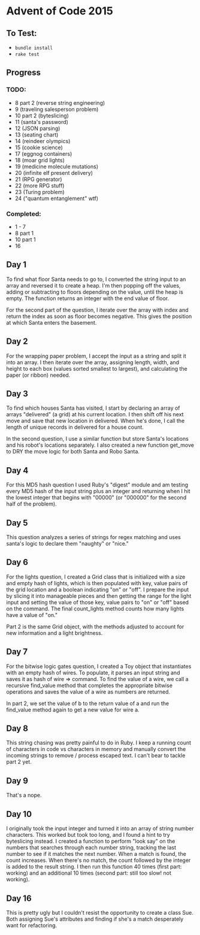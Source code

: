 # Advent of Code 2015

## To Test:
* `bundle install`
* `rake test`

## Progress
### TODO:
* 8 part 2 (reverse string engineering)
* 9 (traveling salesperson problem)
* 10 part 2 (byteslicing)
* 11 (santa's password)
* 12 (JSON parsing)
* 13 (seating chart)
* 14 (reindeer olympics)
* 15 (cookie science)
* 17 (eggnog containers)
* 18 (moar grid lights)
* 19 (medicine molecule mutations)
* 20 (infinite elf present delivery)
* 21 (RPG generator)
* 22 (more RPG stuff)
* 23 (Turing problem)
* 24 ("quantum entanglement" wtf)

### Completed:
* 1 - 7
* 8 part 1
* 10 part 1
* 16

## Day 1
To find what floor Santa needs to go to, I converted the string input to an array and reversed it to create a heap. I'm then popping off the values, adding or subtracting to floors depending on the value, until the heap is empty. The function returns an integer with the end value of floor.

For the second part of the question, I iterate over the array with index and return the index as soon as floor becomes negative. This gives the position at which Santa enters the basement.

## Day 2
For the wrapping paper problem, I accept the input as a string and split it into an array. I then iterate over the array, assigning length, width, and height to each box (values sorted smallest to largest), and calculating the paper (or ribbon) needed.

## Day 3
To find which houses Santa has visited, I start by declaring an array of arrays "delivered" (a grid) at his current location. I then shift off his next move and save that new location in delivered. When he's done, I call the length of unique records in delivered for a house count.

In the second question, I use a similar function but store Santa's locations and his robot's locations separately. I also created a new function get_move to DRY the move logic for both Santa and Robo Santa.

## Day 4
For this MD5 hash question I used Ruby's "digest" module and am testing every MD5 hash of the input string plus an integer and returning when I hit the lowest integer that begins with "00000" (or "000000" for the second half of the problem).

## Day 5
This question analyzes a series of strings for regex matching and uses santa's logic to declare them "naughty" or "nice."

## Day 6
For the lights question, I created a Grid class that is initialized with a size and empty hash of lights, which is then populated with key, value pairs of the grid location and a boolean indicating "on" or "off". I prepare the input by slicing it into manageable pieces and then getting the range for the light input and setting the value of those key, value pairs to "on" or "off" based on the command. The final count_lights method counts how many lights have a value of "on."

Part 2 is the same Grid object, with the methods adjusted to account for new information and a light brightness.

## Day 7
For the bitwise logic gates question, I created a Toy object that instantiates with an empty hash of wires. To populate, it parses an input string and saves it as hash of wire => command. To find the value of a wire, we call a recursive find_value method that completes the appropriate bitwise operations and saves the value of a wire as numbers are returned.

In part 2, we set the value of b to the return value of a and run the find_value method again to get a new value for wire a.

## Day 8
This string chasing was pretty painful to do in Ruby. I keep a running count of characters in code vs characters in memory and manually convert the incoming strings to remove / process escaped text. I can't bear to tackle part 2 yet.

## Day 9
That's a nope.

## Day 10
I originally took the input integer and turned it into an array of string number characters. This worked but took too long, and I found a hint to try byteslicing instead. I created a function to perform "look say" on the numbers that searches through each number string, tracking the last number to see if it matches the next number. When a match is found, the count increases. When there's no match, the count followed by the integer is added to the result string. I then run this function 40 times (first part: working) and an additional 10 times (second part: still too slow! not working).

## Day 16
This is pretty ugly but I couldn't resist the opportunity to create a class Sue. Both assigning Sue's attributes and finding if she's a match desperately want for refactoring.
